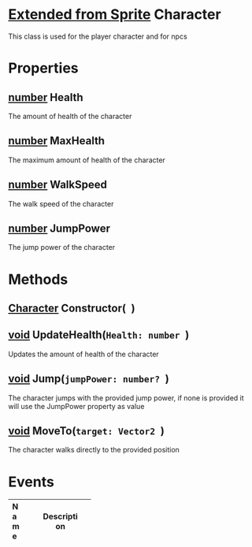 # [Extended from Sprite](Sprite.md) Character 
This class is used for the player character and for npcs
	 
# Properties

## [number](number.md) Health
The amount of health of the character
		
## [number](number.md) MaxHealth
The maximum amount of health of the character 
		
## [number](number.md) WalkSpeed
The walk speed of the character
		
## [number](number.md) JumpPower
The jump power of the character



# Methods

## [Character](Character.md) Constructor(` `) 
 
## [void](https://create.roblox.com/docs/scripting/luau/nil) UpdateHealth(`Health: number `) 
 Updates the amount of health of the character 
	
## [void](https://create.roblox.com/docs/scripting/luau/nil) Jump(`jumpPower: number? `) 
 The character jumps with the provided jump power, if none is provided it will use the JumpPower property as value 
	
## [void](https://create.roblox.com/docs/scripting/luau/nil) MoveTo(`target: Vector2 `) 
 The character walks directly to the provided position
	

# Events
|<div style="width:20%; max-size: 20%">Name</div>|<div style="width:80%; max-size: 80%">Description</div>|
|---|---|



